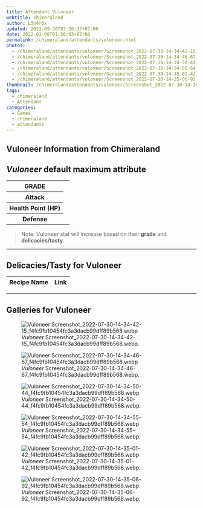 ```yaml
---
title: Attendant Vuloneer
webtitle: chimeraland
author: L3n4r0x
updated: 2022-09-30T07:26:37+07:00
date: 2022-01-08T01:56:03+07:00
permalink: /chimeraland/attendants/vuloneer.html
photos:
  - /chimeraland/attendants/vuloneer/Screenshot_2022-07-30-14-34-42-15_f4fc9fb10454fc3a3dacb99dff89b568.webp
  - /chimeraland/attendants/vuloneer/Screenshot_2022-07-30-14-34-46-67_f4fc9fb10454fc3a3dacb99dff89b568.webp
  - /chimeraland/attendants/vuloneer/Screenshot_2022-07-30-14-34-50-44_f4fc9fb10454fc3a3dacb99dff89b568.webp
  - /chimeraland/attendants/vuloneer/Screenshot_2022-07-30-14-34-55-54_f4fc9fb10454fc3a3dacb99dff89b568.webp
  - /chimeraland/attendants/vuloneer/Screenshot_2022-07-30-14-35-01-42_f4fc9fb10454fc3a3dacb99dff89b568.webp
  - /chimeraland/attendants/vuloneer/Screenshot_2022-07-30-14-35-06-92_f4fc9fb10454fc3a3dacb99dff89b568.webp
thumbnail: /chimeraland/attendants/vuloneer/Screenshot_2022-07-30-14-34-42-15_f4fc9fb10454fc3a3dacb99dff89b568.webp
tags:
  - chimeraland
  - Attendant
categories:
  - Games
  - chimeraland
  - attendants
---
```


<link
  rel="stylesheet"
  href="https://rawcdn.githack.com/dimaslanjaka/Web-Manajemen/870a349/css/bootstrap-5-3-0-alpha3-wrapper.css"
/>
<section id="bootstrap-wrapper">
  <div data-bs-theme="dark">
    <h2>Vuloneer Information from Chimeraland</h2>
    <h2 id="attribute"><i>Vuloneer</i> default maximum attribute</h2>
    <div class="row">
      <div class="col mb-2">
        <div class="card">
          <div class="card-body">
            <table>
              <tr>
                <th>GRADE</th>
                <td><br /></td>
              </tr>
              <tr>
                <th>Attack</th>
                <td></td>
              </tr>
              <tr>
                <th>Health Point (HP)</th>
                <td></td>
              </tr>
              <tr>
                <th>Defense</th>
                <td></td>
              </tr>
            </table>
          </div>
        </div>
      </div>
    </div>
    <blockquote>
      Note: Vuloneer stat will increase based on their <b>grade</b> and
      <b>delicacies/tasty</b>.
    </blockquote>
    <hr />
    <h2 id="delicacies">Delicacies/Tasty for Vuloneer</h2>
    <div class="card">
      <div class="card-body">
        <div class="table-responsive">
          <table class="table table-striped">
            <thead>
              <tr>
                <th>Recipe Name</th>
                <th>Link</th>
              </tr>
            </thead>
            <tbody></tbody>
          </table>
        </div>
      </div>
    </div>
    <hr />
    <div id="gallery">
      <h2>Galleries for Vuloneer</h2>
      <div class="row">
        <div class="col-lg-6 col-12">
          <figure>
            <img
              src="https://www.webmanajemen.com/chimeraland/attendants/vuloneer/Screenshot_2022-07-30-14-34-42-15_f4fc9fb10454fc3a3dacb99dff89b568.webp"
              alt="Vuloneer Screenshot_2022-07-30-14-34-42-15_f4fc9fb10454fc3a3dacb99dff89b568.webp"
            />
            <figcaption>
              <i>Vuloneer</i>
              Screenshot_2022-07-30-14-34-42-15_f4fc9fb10454fc3a3dacb99dff89b568.webp.
            </figcaption>
          </figure>
        </div>
        <div class="col-lg-6 col-12">
          <figure>
            <img
              src="https://www.webmanajemen.com/chimeraland/attendants/vuloneer/Screenshot_2022-07-30-14-34-46-67_f4fc9fb10454fc3a3dacb99dff89b568.webp"
              alt="Vuloneer Screenshot_2022-07-30-14-34-46-67_f4fc9fb10454fc3a3dacb99dff89b568.webp"
            />
            <figcaption>
              <i>Vuloneer</i>
              Screenshot_2022-07-30-14-34-46-67_f4fc9fb10454fc3a3dacb99dff89b568.webp.
            </figcaption>
          </figure>
        </div>
        <div class="col-lg-6 col-12">
          <figure>
            <img
              src="https://www.webmanajemen.com/chimeraland/attendants/vuloneer/Screenshot_2022-07-30-14-34-50-44_f4fc9fb10454fc3a3dacb99dff89b568.webp"
              alt="Vuloneer Screenshot_2022-07-30-14-34-50-44_f4fc9fb10454fc3a3dacb99dff89b568.webp"
            />
            <figcaption>
              <i>Vuloneer</i>
              Screenshot_2022-07-30-14-34-50-44_f4fc9fb10454fc3a3dacb99dff89b568.webp.
            </figcaption>
          </figure>
        </div>
        <div class="col-lg-6 col-12">
          <figure>
            <img
              src="https://www.webmanajemen.com/chimeraland/attendants/vuloneer/Screenshot_2022-07-30-14-34-55-54_f4fc9fb10454fc3a3dacb99dff89b568.webp"
              alt="Vuloneer Screenshot_2022-07-30-14-34-55-54_f4fc9fb10454fc3a3dacb99dff89b568.webp"
            />
            <figcaption>
              <i>Vuloneer</i>
              Screenshot_2022-07-30-14-34-55-54_f4fc9fb10454fc3a3dacb99dff89b568.webp.
            </figcaption>
          </figure>
        </div>
        <div class="col-lg-6 col-12">
          <figure>
            <img
              src="https://www.webmanajemen.com/chimeraland/attendants/vuloneer/Screenshot_2022-07-30-14-35-01-42_f4fc9fb10454fc3a3dacb99dff89b568.webp"
              alt="Vuloneer Screenshot_2022-07-30-14-35-01-42_f4fc9fb10454fc3a3dacb99dff89b568.webp"
            />
            <figcaption>
              <i>Vuloneer</i>
              Screenshot_2022-07-30-14-35-01-42_f4fc9fb10454fc3a3dacb99dff89b568.webp.
            </figcaption>
          </figure>
        </div>
        <div class="col-lg-6 col-12">
          <figure>
            <img
              src="https://www.webmanajemen.com/chimeraland/attendants/vuloneer/Screenshot_2022-07-30-14-35-06-92_f4fc9fb10454fc3a3dacb99dff89b568.webp"
              alt="Vuloneer Screenshot_2022-07-30-14-35-06-92_f4fc9fb10454fc3a3dacb99dff89b568.webp"
            />
            <figcaption>
              <i>Vuloneer</i>
              Screenshot_2022-07-30-14-35-06-92_f4fc9fb10454fc3a3dacb99dff89b568.webp.
            </figcaption>
          </figure>
        </div>
      </div>
    </div>
  </div>
</section>